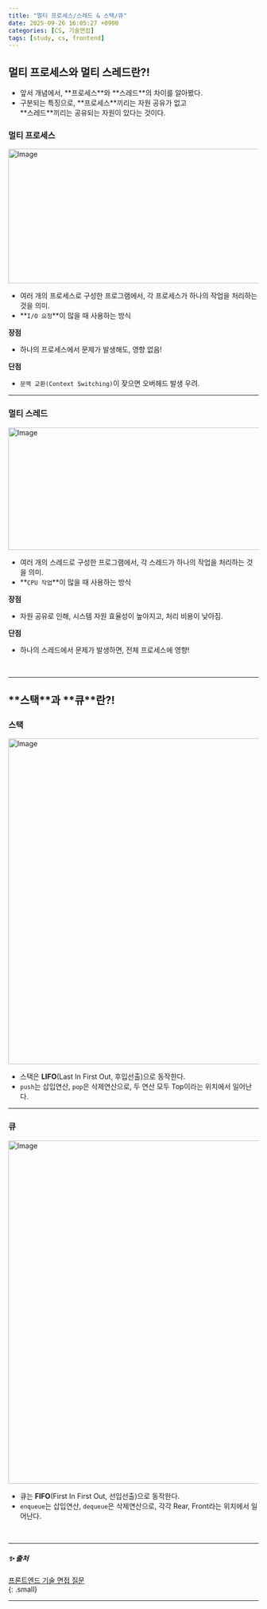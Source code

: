 ```yaml
---
title: "멀티 프로세스/스레드 & 스택/큐"
date: 2025-09-26 16:05:27 +0900
categories: [CS, 기술면접]
tags: [study, cs, frontend]
---
```


## **멀티 프로세스와 멀티 스레드**란?!

- 앞서 개념에서, **<span class="bluepen">프로세스</span>**와 **<span class="greenpen">스레드</span>**의 차이를 알아봤다.  
- 구분되는 특징으로, **<span class="bluepen">프로세스</span>**끼리는 <span class="yellow2pen">자원 공유가 없고</span>    
  **<span class="greenpen">스레드</span>**끼리는 <span class="yellow2pen">공유되는 자원이 있다</span>는 것이다.   

### **<span class="bluepen">멀티 프로세스</span>**   
<img width="942" height="270" alt="Image" src="https://github.com/user-attachments/assets/e46474ba-6453-4cf7-94f6-68df9d917798" />  

- <span class="blue2pen">여러 개의 프로세스</span>로 구성한 프로그램에서, 각 <span class="bluepen">프로세스</span>가 하나의 작업을 처리하는 것을 의미.  
- **`I/O 요청`**이 많을 때 사용하는 방식   
  
**<span class="bluepen">장점</span>**    
- 하나의 프로세스에서 문제가 발생해도, 영향 없음!  
  
**<span class="redpen">단점</span>**   
- `문맥 교환(Context Switching)`이 잦으면 오버헤드 발생 우려.  

---

### **<span class="greenpen">멀티 스레드</span>**  
<img width="940" height="246" alt="Image" src="https://github.com/user-attachments/assets/6d6ff0a9-2ed1-4fb8-a4ec-c6d9b614122c" />    

- <span class="green2pen">여러 개의 스레드</span>로 구성한 프로그램에서, 각 <span class="greenpen">스레드</span>가 하나의 작업을 처리하는 것을 의미.   
- **`CPU 작업`**이 많을 때 사용하는 방식      
  
**<span class="bluepen">장점</span>**     
- 자원 공유로 인해, 시스템 자원 효율성이 높아지고, 처리 비용이 낮아짐.      
  
**<span class="redpen">단점</span>**     
- 하나의 스레드에서 문제가 발생하면, 전체 프로세스에 영향!   

<br>

---
  
## **<span class="redpen">스택</span>**과 **<span class="redpen">큐</span>**란?!  

### **<span class="redpen">스택</span>**    
<img width="1243" height="654" alt="Image" src="https://github.com/user-attachments/assets/cf52b5cb-7792-4e6a-b326-75ac1ba15424" />     

- 스택은 **<span class="pinkpen">LIFO</span>**(Last In First Out, 후입선출)으로 동작한다.  
- `push`는 삽입연산, `pop`은 삭제연산으로, 두 연산 모두 <span class="redpen">Top</span>이라는 위치에서 일어난다.  

---

### **<span class="redpen">큐</span>**    
<img width="988" height="689" alt="Image" src="https://github.com/user-attachments/assets/da79f811-dad5-466c-b346-e0080aabb264" />   

- 큐는 **<span class="pinkpen">FIFO</span>**(First In First Out, 선입선출)으로 동작한다.   
- `enqueue`는 삽입연산, `dequeue`은 삭제연산으로, 각각 <span class="redpen">Rear</span>, <span class="redpen">Front</span>라는 위치에서 일어난다.     

<br>

---

##### ✨ 출처  

[프론트엔드 기술 면접 질문](https://frontend-interview-question.vercel.app/)     
{: .small}     

---